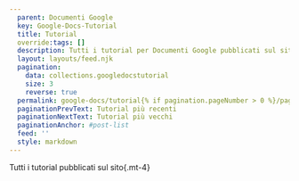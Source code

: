 ```yaml
---
  parent: Documenti Google
  key: Google-Docs-Tutorial
  title: Tutorial
  override:tags: []
  description: Tutti i tutorial per Documenti Google pubblicati sul sito
  layout: layouts/feed.njk
  pagination:
    data: collections.googledocstutorial
    size: 3
    reverse: true
  permalink: google-docs/tutorial{% if pagination.pageNumber > 0 %}/page/{{ pagination.pageNumber }}{% endif %}/
  paginationPrevText: Tutorial più recenti
  paginationNextText: Tutorial più vecchi
  paginationAnchor: #post-list
  feed: ''
  style: markdown
---
```


Tutti i tutorial pubblicati sul sito{.mt-4}

<div id="post-list" class="heading">
</div>
